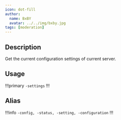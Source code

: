```yaml
---
icon: dot-fill
author:
  name: BxBY
  avatar: ../../img/bxby.jpg
tags: [moderation]
---
```


## Description
Get the current configuration settings of current server.

## Usage
!!!primary
`-settings`
!!!

## Alias
!!!info
`-config, -status, -setting, -configuration`
!!!